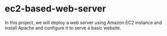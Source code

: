 # ec2-based-web-server
In this project, we will deploy a web server using Amazon EC2 instance and install Apache and configure it to serve a basic website.
